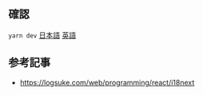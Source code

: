 ## 確認

`yarn dev`
[日本語](http://localhost:5173/)
[英語](http://localhost:5173/?locale=en)

## 参考記事

- https://logsuke.com/web/programming/react/i18next
